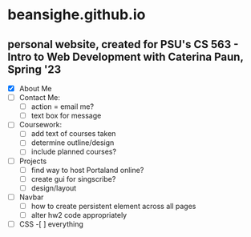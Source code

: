 # beansighe.github.io

## personal website, created for PSU's CS 563 - Intro to Web Development with Caterina Paun, Spring '23

- [x] About Me
- [ ] Contact Me:
  - [ ] action = email me?
  - [ ] text box for message
- [ ] Coursework:
  - [ ] add text of courses taken
  - [ ] determine outline/design
  - [ ] include planned courses?
- [ ] Projects
  - [ ] find way to host Portaland online?
  - [ ] create gui for singscribe?
  - [ ] design/layout
- [ ] Navbar
  - [ ] how to create persistent element across all pages
  - [ ] alter hw2 code appropriately
- [ ] CSS -[ ] everything
